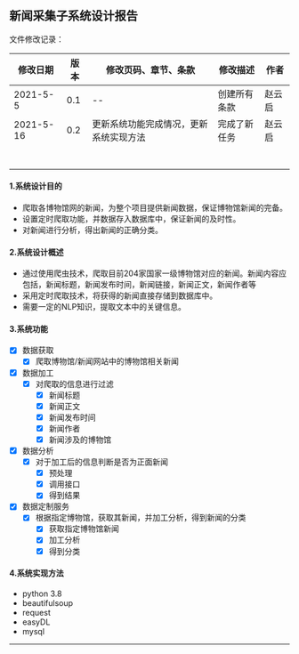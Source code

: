 ## 新闻采集子系统设计报告

文件修改记录：

| 修改日期  | 版本 | 修改页码、章节、条款                   | 修改描述     | 作者   |
| --------- | ---- | -------------------------------------- | ------------ | ------ |
| 2021-5-5  | 0.1  | --                                     | 创建所有条款 | 赵云启 |
| 2021-5-16 | 0.2  | 更新系统功能完成情况，更新系统实现方法 | 完成了新任务 | 赵云启 |
|           |      |                                        |              |        |
|           |      |                                        |              |        |
|           |      |                                        |              |        |
|           |      |                                        |              |        |
|           |      |                                        |              |        |
|           |      |                                        |              |        |
|           |      |                                        |              |        |

#### 1.系统设计目的

- 爬取各博物馆网的新闻，为整个项目提供新闻数据，保证博物馆新闻的完备。
- 设置定时爬取功能，并数据存入数据库中，保证新闻的及时性。
- 对新闻进行分析，得出新闻的正确分类。

#### 2.系统设计概述

- 通过使用爬虫技术，爬取目前204家国家一级博物馆对应的新闻。新闻内容应包括，新闻标题，新闻发布时间，新闻链接，新闻正文，新闻作者等
- 采用定时爬取技术，将获得的新闻直接存储到数据库中。
- 需要一定的NLP知识，提取文本中的关键信息。

#### 3.系统功能

- [x] 数据获取
  - [x] 爬取博物馆/新闻网站中的博物馆相关新闻
- [x] 数据加工
  - [x] 对爬取的信息进行过滤
    - [x] 新闻标题
    - [x] 新闻正文
    - [x] 新闻发布时间
    - [x] 新闻作者
    - [x] 新闻涉及的博物馆
- [x] 数据分析
  - [x] 对于加工后的信息判断是否为正面新闻
    - [x] 预处理
    - [x] 调用接口
    - [x] 得到结果
- [x] 数据定制服务
  - [x] 根据指定博物馆，获取其新闻，并加工分析，得到新闻的分类
    - [x] 获取指定博物馆新闻
    - [x] 加工分析
    - [x] 得到分类

#### 4.系统实现方法

- python 3.8
- beautifulsoup
- request
- easyDL
- mysql

------
